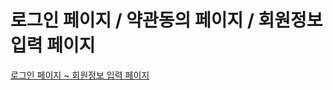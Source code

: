 # 로그인 페이지 / 약관동의 페이지 / 회원정보 입력 페이지

<p><a href="https://githws.github.io/TIL_LIKE-LION/"> 로그인 페이지 ~ 회원정보 입력 페이지<p>
